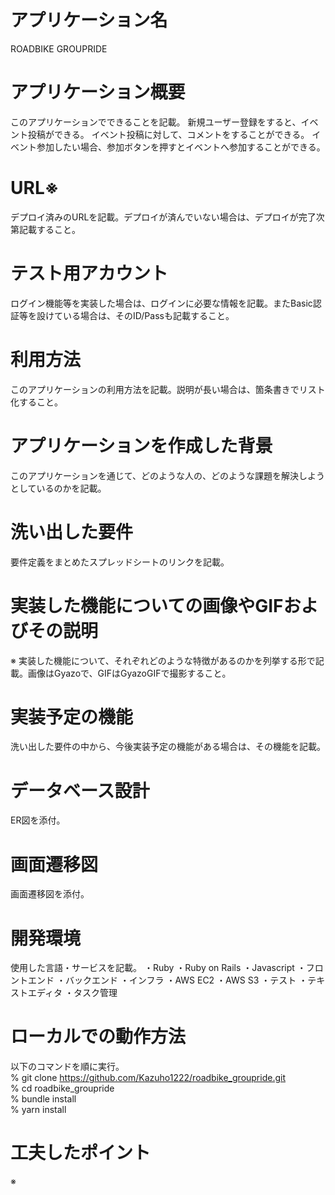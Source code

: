 # アプリケーション名
ROADBIKE GROUPRIDE
# アプリケーション概要
このアプリケーションでできることを記載。
新規ユーザー登録をすると、イベント投稿ができる。
イベント投稿に対して、コメントをすることができる。
イベント参加したい場合、参加ボタンを押すとイベントへ参加することができる。
# URL※
デプロイ済みのURLを記載。デプロイが済んでいない場合は、デプロイが完了次第記載すること。
# テスト用アカウント
ログイン機能等を実装した場合は、ログインに必要な情報を記載。またBasic認証等を設けている場合は、そのID/Passも記載すること。
# 利用方法
このアプリケーションの利用方法を記載。説明が長い場合は、箇条書きでリスト化すること。
# アプリケーションを作成した背景
このアプリケーションを通じて、どのような人の、どのような課題を解決しようとしているのかを記載。
# 洗い出した要件
要件定義をまとめたスプレッドシートのリンクを記載。
# 実装した機能についての画像やGIFおよびその説明
※	実装した機能について、それぞれどのような特徴があるのかを列挙する形で記載。画像はGyazoで、GIFはGyazoGIFで撮影すること。
# 実装予定の機能
洗い出した要件の中から、今後実装予定の機能がある場合は、その機能を記載。
# データベース設計
ER図を添付。
# 画面遷移図
画面遷移図を添付。
# 開発環境
使用した言語・サービスを記載。
・Ruby
・Ruby on Rails
・Javascript
・フロントエンド
・バックエンド
・インフラ
・AWS EC2
・AWS S3
・テスト
・テキストエディタ
・タスク管理
# ローカルでの動作方法
以下のコマンドを順に実行。<br>
% git clone https://github.com/Kazuho1222/roadbike_groupride.git<br>
% cd roadbike_groupride<br>
% bundle install<br>
% yarn install
# 工夫したポイント
※